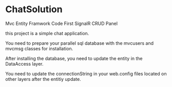 # ChatSolution
Mvc Entity Framwork Code First SignalR CRUD Panel

this project is a simple chat application.

You need to prepare your parallel sql database with the mvcusers and mvcmsg classes for installation.

After installing the database, you need to update the entity in the DataAccess layer.

You need to update the connectionString in your web.config files located on other layers after the entitiy update.
